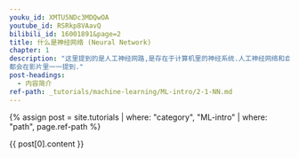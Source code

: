 ```yaml
---
youku_id: XMTU5NDc3MDQwOA
youtube_id: RSRkp8VAavQ
bilibili_id: 16001891&page=2
title: 什么是神经网络 (Neural Network)
chapter: 1
description: "这里提到的是人工神经网路,是存在于计算机里的神经系统.人工神经网络和自然神经网络的区别. 神经网络是什么,它是怎么工作的.
都会在影片里一一提到."
post-headings:
  - 内容简介
ref-path: _tutorials/machine-learning/ML-intro/2-1-NN.md
---
```



{% assign post = site.tutorials | where: "category", "ML-intro" | where: "path", page.ref-path %}

{{ post[0].content }}

